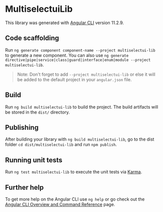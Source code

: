 # MultiselectuiLib

This library was generated with [Angular CLI](https://github.com/angular/angular-cli) version 11.2.9.

## Code scaffolding

Run `ng generate component component-name --project multiselectui-lib` to generate a new component. You can also use `ng generate directive|pipe|service|class|guard|interface|enum|module --project multiselectui-lib`.
> Note: Don't forget to add `--project multiselectui-lib` or else it will be added to the default project in your `angular.json` file. 

## Build

Run `ng build multiselectui-lib` to build the project. The build artifacts will be stored in the `dist/` directory.

## Publishing

After building your library with `ng build multiselectui-lib`, go to the dist folder `cd dist/multiselectui-lib` and run `npm publish`.

## Running unit tests

Run `ng test multiselectui-lib` to execute the unit tests via [Karma](https://karma-runner.github.io).

## Further help

To get more help on the Angular CLI use `ng help` or go check out the [Angular CLI Overview and Command Reference](https://angular.io/cli) page.
